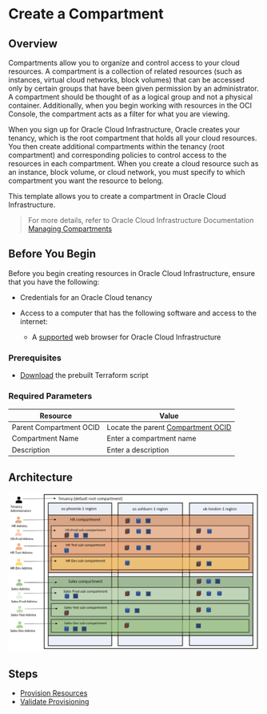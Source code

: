 # Create a Compartment

## Overview

Compartments allow you to organize and control access to your cloud resources. A compartment is a collection of related resources (such as instances, virtual cloud networks, block volumes) that can be accessed only by certain groups that have been given permission by an administrator. A compartment should be thought of as a logical group and not a physical container. Additionally, when you begin working with resources in the OCI Console, the compartment acts as a filter for what you are viewing.

When you sign up for Oracle Cloud Infrastructure, Oracle creates your tenancy, which is the root compartment that holds all your cloud resources. You then create additional compartments within the tenancy (root compartment) and corresponding policies to control access to the resources in each compartment. When you create a cloud resource such as an instance, block volume, or cloud network, you must specify to which compartment you want the resource to belong.

This template allows you to create a compartment in Oracle Cloud Infrastructure.

> For more details, refer to Oracle Cloud Infrastructure Documentation [Managing Compartments](https://docs.cloud.oracle.com/en-us/iaas/Content/Identity/Tasks/managingcompartments.htm)

## Before You Begin

Before you begin creating resources in Oracle Cloud Infrastructure, ensure that you have the following:

* Credentials for an Oracle Cloud tenancy

* Access to a computer that has the following software and access to the internet:

    * A [supported](https://docs.oracle.com/en/cloud/get-started/subscriptions-cloud/csgsg/web-browser-requirements.html) web browser for Oracle Cloud Infrastructure

### Prerequisites

* [Download](../scripts/terraform/resmgr/compartment.zip) the prebuilt Terraform script

### Required Parameters

| Resource       | Value |
|----------------|-------|
|Parent Compartment OCID | Locate the parent [Compartment OCID](https://docs.cloud.oracle.com/en-us/iaas/Content/General/Concepts/identifiers.htm)|
|Compartment Name | Enter a compartment name |
|Description | Enter a description |

## Architecture

![](./images/oci-compartments.png)

## Steps

- [Provision Resources](?lab=provision-resources)
- [Validate Provisioning](?lab=validate-provisioning)
